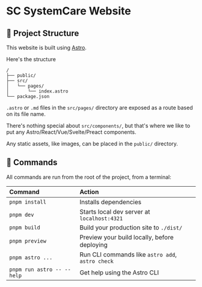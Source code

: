 # SC SystemCare Website

## 🚀 Project Structure

This website is built using [Astro](https://astro.build).

Here's the structure

```text
/
├── public/
├── src/
│   └── pages/
│       └── index.astro
└── package.json
```

`.astro` or `.md` files in the `src/pages/` directory are exposed as a route based on its file name.

There's nothing special about `src/components/`, but that's where we like to put any Astro/React/Vue/Svelte/Preact components.

Any static assets, like images, can be placed in the `public/` directory.

## 🧞 Commands

All commands are run from the root of the project, from a terminal:

| Command                    | Action                                           |
| :------------------------- | :----------------------------------------------- |
| `pnpm install`             | Installs dependencies                            |
| `pnpm dev`                 | Starts local dev server at `localhost:4321`      |
| `pnpm build`               | Build your production site to `./dist/`          |
| `pnpm preview`             | Preview your build locally, before deploying     |
| `pnpm astro ...`           | Run CLI commands like `astro add`, `astro check` |
| `pnpm run astro -- --help` | Get help using the Astro CLI                     |
